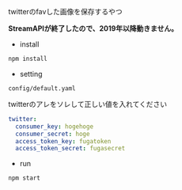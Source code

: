 twitterのfavした画像を保存するやつ

__StreamAPIが終了したので、2019年以降動きません。__

- install

```sh
npm install
```

- setting

`config/default.yaml`

twitterのアレをソレして正しい値を入れてください

```yaml
twitter:
  consumer_key: hogehoge
  consumer_secret: hoge
  access_token_key: fugatoken
  access_token_secret: fugasecret
```


- run

```sh
npm start
```


